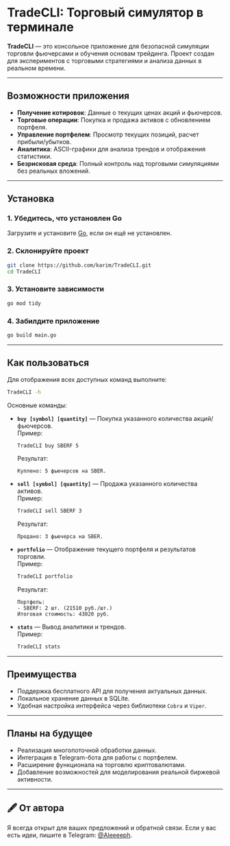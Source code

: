 # TradeCLI: Торговый симулятор в терминале

**TradeCLI** — это консольное приложение для безопасной симуляции торговли фьючерсами и обучения основам трейдинга. Проект создан для экспериментов с торговыми стратегиями и анализа данных в реальном времени.

---

## Возможности приложения

- **Получение котировок**: Данные о текущих ценах акций и фьючерсов.
- **Торговые операции**: Покупка и продажа активов с обновлением портфеля.
- **Управление портфелем**: Просмотр текущих позиций, расчет прибыли/убытков.
- **Аналитика**: ASCII-графики для анализа трендов и отображения статистики.
- **Безрисковая среда**: Полный контроль над торговыми симуляциями без реальных вложений.

---

## Установка

### 1. Убедитесь, что установлен Go
Загрузите и установите [Go](https://go.dev/dl/), если он ещё не установлен.

### 2. Склонируйте проект
```bash
git clone https://github.com/karim/TradeCLI.git
cd TradeCLI
```

### 3. Установите зависимости
```bash
go mod tidy
```

### 4. Забилдите приложение
```bash
go build main.go
```

---

## Как пользоваться

Для отображения всех доступных команд выполните:
```bash
TradeCLI -h
```

Основные команды:

- **`buy [symbol] [quantity]`** — Покупка указанного количества акций/фьючерсов.  
  Пример:  
  ```bash
  TradeCLI buy SBERF 5
  ```
  Результат:  
  ```
  Куплено: 5 фьючерсов на SBER.
  ```

- **`sell [symbol] [quantity]`** — Продажа указанного количества активов.  
  Пример:  
  ```bash
  TradeCLI sell SBERF 3
  ```
  Результат:  
  ```
  Продано: 3 фьючерса на SBER.
  ```

- **`portfolio`** — Отображение текущего портфеля и результатов торговли.  
  Пример:  
  ```bash
  TradeCLI portfolio
  ```
  Результат:  
  ```
  Портфель:
  - SBERF: 2 шт. (21510 руб./шт.)
  Итоговая стоимость: 43020 руб.
  ```

- **`stats`** — Вывод аналитики и трендов.  
  Пример:  
  ```bash
  TradeCLI stats
  ```

---

## Преимущества

- Поддержка бесплатного API для получения актуальных данных.
- Локальное хранение данных в SQLite.
- Удобная настройка интерфейса через библиотеки `Cobra` и `Viper`.

---

## Планы на будущее

- Реализация многопоточной обработки данных.
- Интеграция в Telegram-бота для работы с портфелем.
- Расширение функционала на торговлю криптовалютами.
- Добавление возможностей для моделирования реальной биржевой активности.

---

## 🖋️ От автора

Я всегда открыт для ваших предложений и обратной связи. Если у вас есть идеи, пишите в Telegram: [@Aleeeeph](https://t.me/Aleeeeph).
